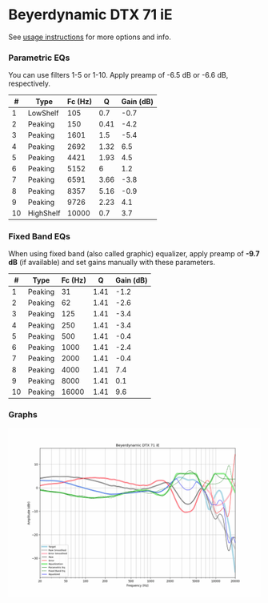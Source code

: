 # Beyerdynamic DTX 71 iE
See [usage instructions](https://github.com/jaakkopasanen/AutoEq#usage) for more options and info.

### Parametric EQs
You can use filters 1-5 or 1-10. Apply preamp of -6.5 dB or -6.6 dB, respectively.

|   # | Type      |   Fc (Hz) |    Q |   Gain (dB) |
|-----|-----------|-----------|------|-------------|
|   1 | LowShelf  |       105 | 0.7  |        -0.7 |
|   2 | Peaking   |       150 | 0.41 |        -4.2 |
|   3 | Peaking   |      1601 | 1.5  |        -5.4 |
|   4 | Peaking   |      2692 | 1.32 |         6.5 |
|   5 | Peaking   |      4421 | 1.93 |         4.5 |
|   6 | Peaking   |      5152 | 6    |         1.2 |
|   7 | Peaking   |      6591 | 3.66 |        -3.8 |
|   8 | Peaking   |      8357 | 5.16 |        -0.9 |
|   9 | Peaking   |      9726 | 2.23 |         4.1 |
|  10 | HighShelf |     10000 | 0.7  |         3.7 |

### Fixed Band EQs
When using fixed band (also called graphic) equalizer, apply preamp of **-9.7 dB** (if available) and set gains manually with these parameters.

|   # | Type    |   Fc (Hz) |    Q |   Gain (dB) |
|-----|---------|-----------|------|-------------|
|   1 | Peaking |        31 | 1.41 |        -1.2 |
|   2 | Peaking |        62 | 1.41 |        -2.6 |
|   3 | Peaking |       125 | 1.41 |        -3.4 |
|   4 | Peaking |       250 | 1.41 |        -3.4 |
|   5 | Peaking |       500 | 1.41 |        -0.4 |
|   6 | Peaking |      1000 | 1.41 |        -2.4 |
|   7 | Peaking |      2000 | 1.41 |        -0.4 |
|   8 | Peaking |      4000 | 1.41 |         7.4 |
|   9 | Peaking |      8000 | 1.41 |         0.1 |
|  10 | Peaking |     16000 | 1.41 |         9.6 |

### Graphs
![](./Beyerdynamic%20DTX%2071%20iE.png)
